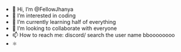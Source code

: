 - 👋 Hi, I’m @FellowJhanya
- 👀 I’m interested in coding
- 🌱 I’m currently learning half of everything
- 💞️ I’m looking to collaborate with everyone
- 📫 How to reach me: discord/ search the user name bboooooooo
- ⚛️

<!---
FellowJhanya/FellowJhanya is a ✨ special ✨ repository because its `README.md` (this file) appears on your GitHub profile.
You can click the Preview link to take a look at your changes.
--->
